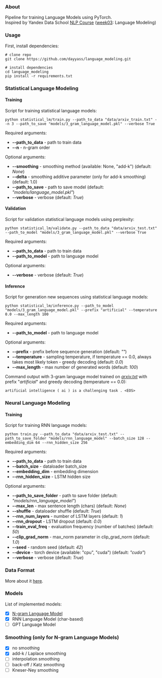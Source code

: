 ### About
Pipeline for training Language Models using PyTorch.<br/>
Inspired by Yandex Data School [NLP Course](https://github.com/yandexdataschool/nlp_course) ([week03](https://github.com/yandexdataschool/nlp_course/tree/2020/week03_lm): Language Modeling)<br/>

### Usage
First, install dependencies:
```
# clone repo
git clone https://github.com/dayyass/language_modeling.git

# install dependencies
cd language_modeling
pip install -r requirements.txt
```

### Statistical Language Modeling
#### Training
Script for training statistical language models:
```
python statistical_lm/train.py --path_to_data "data/arxiv_train.txt" --n 3 --path_to_save "models/3_gram_language_model.pkl" --verbose True
```
Required arguments:
- **--path_to_data** - path to train data
- **--n** - n-gram order

Optional arguments:
- **--smoothing** - smoothing method (available: None, "add-k") (default: *None*)
- **--delta** - smoothing additive parameter (only for add-k smoothing) (default: 1.0)
- **--path_to_save** - path to save model (default: *"models/language_model.pkl"*)
- **--verbose** - verbose (default: *True*)

#### Validation
Script for validation statistical language models using perplexity:
```
python statistical_lm/validate.py --path_to_data "data/arxiv_test.txt" --path_to_model "models/3_gram_language_model.pkl" --verbose True
```
Required arguments:
- **--path_to_data** - path to train data
- **--path_to_model** - path to language model

Optional arguments:
- **--verbose** - verbose (default: *True*)

#### Inference
Script for generation new sequences using statistical language models:
```
python statistical_lm/inference.py --path_to_model "models/3_gram_language_model.pkl" --prefix "artificial" --temperature 0.0 --max_length 100
```
Required arguments:
- **--path_to_model** - path to language model

Optional arguments:
- **--prefix** - prefix before sequence generation (default: *""*)
- **--temperature** - sampling temperature, if temperature == 0.0, always takes most likely token - greedy decoding (default: *0.0*)
- **--max_length** - max number of generated words (default: *100*)

Command output with 3-gram language model trained on [*arxiv.txt*](data/README.md) with prefix "*artificial*" and greedy decoding (temperature == 0.0):
```
artificial intelligence ( ai ) is a challenging task . <EOS>
```

### Neural Language Modeling
#### Training
Script for training RNN language models:
```
python train.py --path_to_data "data/arxiv_test.txt" --path_to_save_folder "models/rnn_language_model" --batch_size 128 --embedding_dim 64 --rnn_hidden_size 256
```
Required arguments:
- **--path_to_data** - path to train data
- **--batch_size** - dataloader batch_size
- **--embedding_dim** - embedding dimension
- **--rnn_hidden_size** - LSTM hidden size

Optional arguments:
- **--path_to_save_folder** - path to save folder (default: *"models/rnn_language_model"*)
- **--max_len** - max sentence length (chars) (default: *None*)
- **--shuffle** - dataloader shuffle (default: *True*)
- **--rnn_num_layers** - number of LSTM layers (default: *1*)
- **--rnn_dropout** - LSTM dropout (default: *0.0*)
- **--train_eval_freq** - evaluation frequency (number of batches) (default: *50*)
- **--clip_grad_norm** - max_norm parameter in clip_grad_norm (default: *1.0*)
- **--seed** - random seed (default: *42*)
- **--device** - torch device (available: "cpu", "cuda") (default: *"cuda"*)
- **--verbose** - verbose (default: *True*)

### Data Format
More about it [here](data/README.md).

### Models
List of implemented models:
- [x] [N-gram Language Model](https://github.com/dayyass/language_modeling/blob/b962edac04dfe10a3f87dfa16d4d37508af6d5de/model.py#L57)
- [x] RNN Language Model (char-based)
- [ ] GPT Language Model

### Smoothing (only for N-gram Language Models)
- [x] no smoothing
- [x] add-k / Laplace smoothing
- [ ] interpolation smoothing
- [ ] back-off / Katz smoothing
- [ ] Kneser-Ney smoothing
